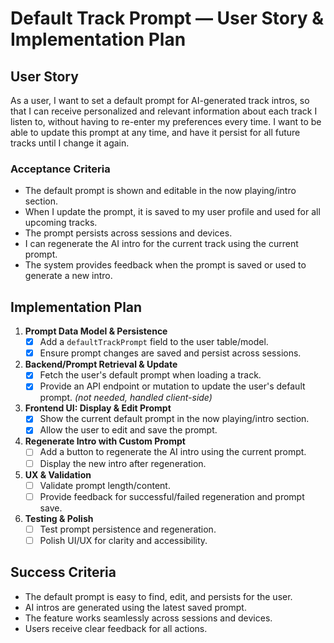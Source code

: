 # Default Track Prompt — User Story & Implementation Plan

## User Story

As a user, I want to set a default prompt for AI-generated track intros, so that I can receive personalized and relevant information about each track I listen to, without having to re-enter my preferences every time. I want to be able to update this prompt at any time, and have it persist for all future tracks until I change it again.

### Acceptance Criteria
- The default prompt is shown and editable in the now playing/intro section.
- When I update the prompt, it is saved to my user profile and used for all upcoming tracks.
- The prompt persists across sessions and devices.
- I can regenerate the AI intro for the current track using the current prompt.
- The system provides feedback when the prompt is saved or used to generate a new intro.

## Implementation Plan

1. **Prompt Data Model & Persistence**
   - [x] Add a `defaultTrackPrompt` field to the user table/model.
   - [x] Ensure prompt changes are saved and persist across sessions.

2. **Backend/Prompt Retrieval & Update**
   - [x] Fetch the user's default prompt when loading a track.
   - [x] Provide an API endpoint or mutation to update the user's default prompt. *(not needed, handled client-side)*

3. **Frontend UI: Display & Edit Prompt**
   - [x] Show the current default prompt in the now playing/intro section.
   - [x] Allow the user to edit and save the prompt.

4. **Regenerate Intro with Custom Prompt**
   - [ ] Add a button to regenerate the AI intro using the current prompt.
   - [ ] Display the new intro after regeneration.

5. **UX & Validation**
   - [ ] Validate prompt length/content.
   - [ ] Provide feedback for successful/failed regeneration and prompt save.

6. **Testing & Polish**
   - [ ] Test prompt persistence and regeneration.
   - [ ] Polish UI/UX for clarity and accessibility.

## Success Criteria
- The default prompt is easy to find, edit, and persists for the user.
- AI intros are generated using the latest saved prompt.
- The feature works seamlessly across sessions and devices.
- Users receive clear feedback for all actions.
